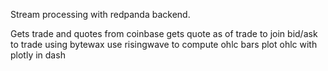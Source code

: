 Stream processing with redpanda backend.

Gets trade and quotes from coinbase
gets quote as of trade to join bid/ask to trade using bytewax
use risingwave to compute ohlc bars
plot ohlc with plotly in dash
